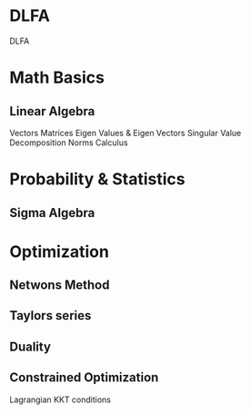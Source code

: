 # DLFA
DLFA

# Math Basics 
## Linear Algebra
  Vectors 
  Matrices 
  Eigen Values & Eigen Vectors 
  Singular Value Decomposition 
  Norms 
  Calculus 
  
# Probability & Statistics
## Sigma Algebra


# Optimization
## Netwons Method
## Taylors series
## Duality
## Constrained Optimization
   Lagrangian 
     KKT conditions

  
